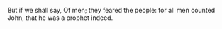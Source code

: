But if we shall say, Of men; they feared the people: for all men counted John, that he was a prophet indeed.
